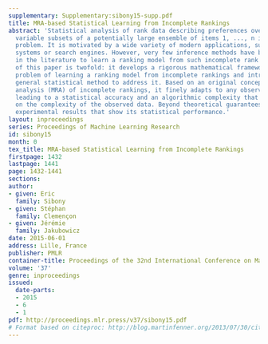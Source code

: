 ```yaml
---
supplementary: Supplementary:sibony15-supp.pdf
title: MRA-based Statistical Learning from Incomplete Rankings
abstract: 'Statistical analysis of rank data describing preferences over small and
  variable subsets of a potentially large ensemble of items 1, ..., n is a very challenging
  problem. It is motivated by a wide variety of modern applications, such as recommender
  systems or search engines. However, very few inference methods have been documented
  in the literature to learn a ranking model from such incomplete rank data. The goal
  of this paper is twofold: it develops a rigorous mathematical framework for the
  problem of learning a ranking model from incomplete rankings and introduces a novel
  general statistical method to address it. Based on an original concept of multi-resolution
  analysis (MRA) of incomplete rankings, it finely adapts to any observation setting,
  leading to a statistical accuracy and an algorithmic complexity that depend directly
  on the complexity of the observed data. Beyond theoretical guarantees, we also provide
  experimental results that show its statistical performance.'
layout: inproceedings
series: Proceedings of Machine Learning Research
id: sibony15
month: 0
tex_title: MRA-based Statistical Learning from Incomplete Rankings
firstpage: 1432
lastpage: 1441
page: 1432-1441
sections: 
author:
- given: Eric
  family: Sibony
- given: Stéphan
  family: Clemençon
- given: Jérémie
  family: Jakubowicz
date: 2015-06-01
address: Lille, France
publisher: PMLR
container-title: Proceedings of the 32nd International Conference on Machine Learning
volume: '37'
genre: inproceedings
issued:
  date-parts:
  - 2015
  - 6
  - 1
pdf: http://proceedings.mlr.press/v37/sibony15.pdf
# Format based on citeproc: http://blog.martinfenner.org/2013/07/30/citeproc-yaml-for-bibliographies/
---
```

